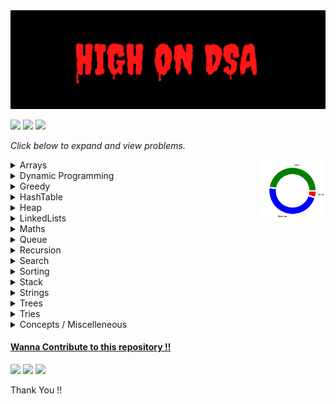 <img src= ".dev/highOnDSABanner.png" height= 40%  width = 140%>

<a href ="https://github.com/Jiganesh/High-On-DSA/blob/main/.dev/allProblemsSolved.md"><img src="https://img.shields.io/badge/Total Problems Solved- 260 -brightgreen?"></a> <img src="https://img.shields.io/badge/Licensed- MIT -blue?"> <img src="https://img.shields.io/badge/Problems Solved Today-9-orange?">







*Click below to expand  and view problems.*

<img style=" " src =".dev/donutDifficulty.png" alt="difficulty chart" height = "100rem" align =right>

<details>'


<summary>Arrays</summary>

- https://leetcode.com/problems/3sum/ ```Medium```
- https://leetcode.com/problems/add-to-array-form-of-integer/ ```Easy```
- https://leetcode.com/problems/all-divisions-with-the-highest-score-of-a-binary-array/ ```Medium```
- https://leetcode.com/problems/build-array-from-permutation/ ```Easy```
- https://leetcode.com/problems/cells-with-odd-values-in-a-matrix/ ```Easy```
- https://leetcode.com/problems/check-if-every-row-and-column-contains-all-numbers/ ```Easy```
- https://leetcode.com/problems/check-if-the-sentence-is-pangram/ ```Easy```
- https://leetcode.com/problems/combination-sum/ ```Medium```
- https://leetcode.com/problems/concatenation-of-array/ ```Easy```
- https://leetcode.com/problems/contiguous-array/ ```Medium```
- https://leetcode.com/problems/count-elements-with-strictly-smaller-and-greater-elements/ ```Easy```
- https://leetcode.com/problems/count-items-matching-a-rule/ ```Easy```
- https://leetcode.com/problems/create-target-array-in-the-given-order/ ```Easy```
- https://leetcode.com/problems/determine-whether-matrix-can-be-obtained-by-rotation/ ```Easy```
- https://leetcode.com/problems/find-all-lonely-numbers-in-the-array/  ```Medium```
- https://leetcode.com/problems/find-first-and-last-position-of-element-in-sorted-array/ ```Medium```
- https://leetcode.com/problems/find-first-palindromic-string-in-the-array/ ```Easy```
- https://leetcode.com/problems/find-n-unique-integers-sum-up-to-zero/ ```Easy```
- https://leetcode.com/problems/find-numbers-with-even-number-of-digits/ ```Easy```
- https://leetcode.com/problems/find-the-highest-altitude/ ```Easy```
- https://leetcode.com/problems/flipping-an-image/ ```Easy```
- https://leetcode.com/problems/house-robber/ ```Medium```
- https://leetcode.com/problems/how-many-numbers-are-smaller-than-the-current-number/ ```Easy```
- https://leetcode.com/problems/intersection-of-two-arrays-ii/ ```Easy```
- https://leetcode.com/problems/jump-game/ ```Medium```
- https://leetcode.com/problems/keep-multiplying-found-values-by-two/ ```Easy```
- https://leetcode.com/problems/kids-with-the-greatest-number-of-candies/ ```Easy```
- https://leetcode.com/problems/kids-with-the-greatest-number-of-candies/ ```Easy```
- https://leetcode.com/problems/lucky-numbers-in-a-matrix/ ```Easy```
- https://leetcode.com/problems/majority-element/ ```Easy```
- https://leetcode.com/problems/matrix-diagonal-sum/ ```Easy```
- https://leetcode.com/problems/matrix-diagonal-sum/ ```Easy```
- https://leetcode.com/problems/maximize-distance-to-closest-person/ ```Medium```
- https://leetcode.com/problems/maximum-population-year/ ```Easy```
- https://leetcode.com/problems/maximum-subarray/ ```Easy```
- https://leetcode.com/problems/median-of-two-sorted-arrays/ ```Hard```
- https://leetcode.com/problems/merge-sorted-array/ ```Easy```
- https://leetcode.com/problems/minimum-swaps-to-group-all-1s-together-ii/ ```Medium```
- https://leetcode.com/problems/number-of-good-pairs/ ```Easy```
- https://leetcode.com/problems/number-of-smooth-descent-periods-of-a-stock/ ```Medium```
- https://leetcode.com/problems/partition-array-according-to-given-pivot/ ```Medium```
- https://leetcode.com/problems/pascals-triangle/ ```Easy```
- https://leetcode.com/problems/permutations-ii/ ```Medium```
- https://leetcode.com/problems/plus-one/ ```Easy```
- https://leetcode.com/problems/product-of-array-except-self/ ```Medium```
- https://leetcode.com/problems/rearrange-array-elements-by-sign/ ```Medium```
- https://leetcode.com/problems/remove-duplicates-from-sorted-array/ ```Easy```
- https://leetcode.com/problems/reshape-the-matrix/ ```Easy```
- https://leetcode.com/problems/richest-customer-wealth/ ```Easy```
- https://leetcode.com/problems/rotate-array/ ```Medium```
- https://leetcode.com/problems/running-sum-of-1d-array/ ```Easy```
- https://leetcode.com/problems/set-matrix-zeroes/ ```Medium```
- https://leetcode.com/problems/shuffle-the-array/ ```Easy```
- https://leetcode.com/problems/sort-colors/ ```Medium```
- https://leetcode.com/problems/spiral-matrix-ii/ ```Medium```
- https://leetcode.com/problems/spiral-matrix-iii/ ```Medium``` ```Recommended```
- https://leetcode.com/problems/spiral-matrix/ ```Medium```
- https://leetcode.com/problems/summary-ranges/ ```Easy```
- https://leetcode.com/problems/transpose-matrix/ ```Easy```
- https://leetcode.com/problems/two-sum-ii-input-array-is-sorted/ ```Easy```
- https://leetcode.com/problems/two-sum/ ```Easy```
- https://leetcode.com/problems/valid-mountain-array/ ```Easy```
- https://leetcode.com/problems/find-all-k-distant-indices-in-an-array/ ```Easy``` ```Recommended```
- https://leetcode.com/problems/get-the-maximum-score/ ```Hard```
- https://leetcode.com/problems/count-number-of-pairs-with-absolute-difference-k/ ```Easy```
- https://leetcode.com/problems/next-permutation/ ```Medium```
- https://leetcode.com/problems/3sum-with-multiplicity/ ```Medium```
- https://leetcode.com/problems/baseball-game/   ```Easy```
- https://leetcode.com/problems/shift-2d-grid/ ```Easy```
- https://leetcode.com/problems/game-of-life/ ```Medium```

</details>


<details>
<summary>Dynamic Programming</summary>

- https://leetcode.com/problems/coin-change/ ```Medium```
- https://leetcode.com/problems/coin-change-2/ ```Medium```
- https://leetcode.com/problems/arithmetic-slices/ ```Medium```
- https://leetcode.com/problems/champagne-tower/ ```Medium```
- https://leetcode.com/problems/best-time-to-buy-and-sell-stock/  ```Easy```
- https://leetcode.com/problems/climbing-stairs/ ```Easy```
- https://leetcode.com/problems/divisor-game/ ```Easy```
- https://leetcode.com/problems/min-cost-climbing-stairs/ ```Easy```
- https://leetcode.com/problems/longest-increasing-subsequence/ ```Medium```
- https://practice.geeksforgeeks.org/problems/max-sum-without-adjacents2430/1 ```Easy```
- https://leetcode.com/problems/delete-and-earn/ ```Medium```
- https://leetcode.com/problems/number-of-smooth-descent-periods-of-a-stock/ ```Medium```
- https://leetcode.com/problems/counting-bits/ ```Easy``` ```Bit Manipulation```
- https://leetcode.com/problems/integer-break/ ```Medium```
- https://leetcode.com/problems/minimum-cost-for-tickets/ ```Medium```
- https://leetcode.com/problems/decode-ways/ ```Medium```
- https://practice.geeksforgeeks.org/problems/subset-sum-problem-1611555638/1/ ```Medium``` ```Recommended```
- https://leetcode.com/problems/partition-equal-subset-sum/ ```Medium```
- https://practice.geeksforgeeks.org/problems/perfect-sum-problem5633/1# ```Medium``` ```Standard```
- https://leetcode.com/problems/target-sum/ ```Medium``` ```Recommended```
- https://www.codingninjas.com/codestudio/problems/rod-cutting-problem_800284 ```Medium```
- https://leetcode.com/problems/longest-common-subsequence/ ```Medium``` ```Standard```
- https://leetcode.com/problems/letter-combinations-of-a-phone-number/ ```Medium```
- https://leetcode.com/problems/delete-operation-for-two-strings/ ```Medium```
- https://leetcode.com/problems/minimum-ascii-delete-sum-for-two-strings/ ```Medium```
- https://leetcode.com/problems/longest-palindromic-subsequence/ ```Medium```
- https://leetcode.com/problems/jump-game-ii/ ```Medium```
- https://leetcode.com/problems/minimum-insertion-steps-to-make-a-string-palindrome/ ```Hard```
- https://leetcode.com/problems/shortest-common-supersequence/ ```Hard``` 
- https://leetcode.com/problems/palindrome-partitioning/ ```Medium```
- https://leetcode.com/problems/palindrome-partitioning-ii/ ```Hard```

</details>


<details>
<summary>Greedy</summary>

- https://leetcode.com/problems/can-place-flowers/ ```Easy```
- https://leetcode.com/problems/container-with-most-water/   ```Medium```
- https://leetcode.com/problems/minimum-number-of-arrows-to-burst-balloons/ ```Medium```
- https://leetcode.com/problems/non-overlapping-intervals/ ```Medium```
- https://leetcode.com/problems/merge-intervals/ ```Medium```
- https://leetcode.com/problems/remove-covered-intervals/ ```Medium```
- https://leetcode.com/problems/teemo-attacking/ ```Easy```
- https://leetcode.com/problems/gas-station/ ```Easy```
- https://leetcode.com/problems/last-stone-weight/ ```Easy```
- https://leetcode.com/problems/partition-labels/ ```Medium```
- https://leetcode.com/problems/smallest-string-with-a-given-numeric-value/ ```Medium```
- https://leetcode.com/problems/broken-calculator/ ```Medium```
- https://leetcode.com/problems/boats-to-save-people/ ```Medium```
- https://leetcode.com/problems/two-city-scheduling/ ```Medium```
- https://leetcode.com/problems/container-with-most-water/ ```Medium```
- https://leetcode.com/problems/minimum-number-of-operations-to-convert-time/ ```Easy```



</details>



<details>
<summary>HashTable</summary>

- https://leetcode.com/problems/number-of-matching-subsequences/ ```Medium```
- https://leetcode.com/problems/contains-duplicate-ii/ ```Easy```
- https://leetcode.com/problems/find-players-with-zero-or-one-losses/ ```Medium```

</details>


<details>
<summary>Heap</summary>

- https://leetcode.com/problems/last-stone-weight/ ```Easy``` ```Recommended```
- https://leetcode.com/problems/top-k-frequent-elements/ ```Medium```

</details>




<details>
<summary>LinkedLists</summary>

- https://leetcode.com/problems/maximum-twin-sum-of-a-linked-list/ ```Medium```
- https://leetcode.com/problems/merge-k-sorted-lists/ ```Hard```
- https://leetcode.com/problems/merge-nodes-in-between-zeros/ ```Medium```
- https://leetcode.com/problems/remove-duplicates-from-sorted-list/ ```Medium```
- https://leetcode.com/problems/swap-nodes-in-pairs/ ```Medium```
- https://leetcode.com/problems/merge-two-sorted-lists/ ```Easy```
- https://leetcode.com/problems/remove-duplicates-from-sorted-list-ii/ ```Medium```
- https://leetcode.com/problems/linked-list-cycle/ ```Easy```
- https://leetcode.com/problems/add-two-numbers/ ```Medium```
- https://leetcode.com/problems/rotate-list/ ```Medium```
- https://leetcode.com/problems/copy-list-with-random-pointer/ ```Medium```
- https://leetcode.com/problems/remove-nth-node-from-end-of-list/ ```Medium```
- https://leetcode.com/problems/swapping-nodes-in-a-linked-list/ ```Medium```
- https://leetcode.com/problems/plus-one-linked-list/ ```Medium``` ```Premium```

</details>



<details>
<summary>Maths</summary>

- https://leetcode.com/problems/add-digits/ ```Easy```
- https://leetcode.com/problems/happy-number/ ```Easy```
- https://leetcode.com/problems/find-numbers-with-even-number-of-digits/ ```Easy```
- https://leetcode.com/problems/smallest-integer-divisible-by-k/ ```Medium```
- https://leetcode.com/problems/minimum-moves-to-reach-target-score/ ```Medium``` ```Greedy```
- https://leetcode.com/problems/minimum-sum-of-four-digit-number-after-splitting-digits/ ```Easy```
- https://leetcode.com/problems/find-three-consecutive-integers-that-sum-to-a-given-number/ ```Medium```
- https://leetcode.com/problems/count-integers-with-even-digit-sum/ ```Easy```
- https://leetcode.com/problems/number-of-1-bits/  ```Easy```
- https://leetcode.com/problems/largest-number-after-digit-swaps-by-parity/ ```Easy```
- https://leetcode.com/problems/minimize-result-by-adding-parentheses-to-expression/ ```Medium```


</details>

<details>
<summary>Queue</summary>

- https://leetcode.com/problems/implement-queue-using-stacks/ ```Easy```
- https://leetcode.com/problems/time-needed-to-buy-tickets/ ```Easy```
- [https://www.codingninjas.com/reverse-first-k-elements-of-queue](https://www.codingninjas.com/codestudio/guided-paths/data-structures-algorithms/content/118523/offering/1380947?leftPanelTab=0) ```Easy```
- https://leetcode.com/problems/design-circular-queue/ ```Medium```
- https://leetcode.com/problems/find-the-winner-of-the-circular-game/ ```Medium```
- https://leetcode.com/problems/design-front-middle-back-queue/ ```Medium```
- https://leetcode.com/problems/product-of-the-last-k-numbers/ ```Medium```
</details>

<details>
<summary>Recursion</summary>

- https://leetcode.com/problems/number-of-steps-to-reduce-a-number-to-zero/ ```Easy```
- https://www.geeksforgeeks.org/sum-triangle-from-array/ ```Easy``` ```GFG```
- https://leetcode.com/problems/n-queens/ ```Hard```
- https://leetcode.com/problems/sudoku-solver/ ```Hard```

</details>


<details>
<summary>Search</summary>

- https://leetcode.com/problems/arranging-coins/ ```Easy```
- https://leetcode.com/problems/binary-search/ ```Very Easy```
- https://leetcode.com/problems/check-if-n-and-its-double-exist/ ```Easy```
- https://leetcode.com/problems/count-negative-numbers-in-a-sorted-matrix/ ```Easy```
- https://leetcode.com/problems/fair-candy-swap/ ```Easy```
- https://leetcode.com/problems/find-first-and-last-position-of-element-in-sorted-array/ ```Easy```
- https://leetcode.com/problems/find-in-mountain-array/ ```Hard```
- https://leetcode.com/problems/find-minimum-in-rotated-sorted-array/ ```Medium```
- https://leetcode.com/problems/find-peak-element/ ```Easy```
- https://leetcode.com/problems/find-peak-element/ ```Medium```
- https://leetcode.com/problems/find-peak-element/ ```Medium```
- https://leetcode.com/problems/find-right-interval/ ```Medium```
- https://leetcode.com/problems/find-smallest-letter-greater-than-target/ ```Easy```
- https://leetcode.com/problems/first-bad-version/ ```Very Easy```
- https://leetcode.com/problems/guess-number-higher-or-lower/ ```Very Easy```
- https://leetcode.com/problems/intersection-of-two-arrays-ii/ ```Easy```
- https://leetcode.com/problems/intersection-of-two-arrays/ ```Easy```
- https://leetcode.com/problems/koko-eating-bananas/  ```Medium```
- https://leetcode.com/problems/kth-missing-positive-number/ ```Easy```
- https://leetcode.com/problems/peak-index-in-a-mountain-array/ ```Easy```
- https://leetcode.com/problems/reach-a-number/ ```Medium```
- https://leetcode.com/problems/richest-customer-wealth/ ```Very Easy```
- https://leetcode.com/problems/search-a-2d-matrix-ii/ ```Medium```
- https://leetcode.com/problems/search-a-2d-matrix/ ```Medium```
- https://leetcode.com/problems/search-in-rotated-sorted-array-ii/ ```Medium```
- https://leetcode.com/problems/search-in-rotated-sorted-array/ ```Medium```
- https://leetcode.com/problems/search-insert-position/ ```Easy```
- https://leetcode.com/problems/single-element-in-a-sorted-array/ ```Medium```
- https://leetcode.com/problems/special-array-with-x-elements-greater-than-or-equal-x/ ```Easy```
- https://leetcode.com/problems/sqrtx/ ```Very Easy```
- https://leetcode.com/problems/valid-perfect-square/ ```Very Easy```
- https://www.geeksforgeeks.org/find-rotation-count-rotated-sorted-array/ ```Easy```
- https://leetcode.com/problems/median-of-two-sorted-arrays/ ```Hard```
- https://leetcode.com/problems/maximum-candies-allocated-to-k-children/ ```Medium```


</details>

<details>
<summary>Sorting</summary>

- BubbleSort
- CustomSort
    - https://leetcode.com/problems/matrix-cells-in-distance-order/ ```Easy```
    - https://leetcode.com/problems/sort-the-jumbled-numbers/ ```Medium```
    - https://leetcode.com/problems/kth-largest-element-in-a-stream/ ```Easy```
- CycleSort
    - https://leetcode.com/problems/missing-number/ ```Easy```
    - https://leetcode.com/problems/set-mismatch/ ```Easy```
    - https://leetcode.com/problems/find-all-numbers-disappeared-in-an-array/ ```Easy```
    - https://leetcode.com/problems/find-the-duplicate-number/ ```Medium```
    - https://leetcode.com/problems/find-all-duplicates-in-an-array/ ```Medium```

- InsertionSort
- SelectionSort
</details>

<details>
<summary>Stack</summary>

- https://leetcode.com/problems/min-stack/ ```Easy```
- https://leetcode.com/problems/backspace-string-compare/ ```Easy```
- https://leetcode.com/problems/implement-stack-using-queues/ ```Easy```
- https://leetcode.com/problems/valid-parentheses/ ```Easy```
- https://leetcode.com/problems/next-greater-element-i/ ```Easy```
- https://www.interviewbit.com/problems/nearest-smaller-element/# ```Easy```
- https://practice.geeksforgeeks.org/problems/sort-a-stack/1 ```Easy```
- https://leetcode.com/problems/largest-rectangle-in-histogram/ ```Hard``` ```Recommended```
- https://leetcode.com/problems/minimum-add-to-make-parentheses-valid/ ```Medium```
- https://leetcode.com/problems/maximal-rectangle/ ```Hard```
- https://leetcode.com/problems/is-subsequence/ ```Easy```
- https://leetcode.com/problems/remove-k-digits/ ```Medium``` ```Recommended```
- https://leetcode.com/problems/score-of-parentheses/ ```Medium```
- https://leetcode.com/problems/minimum-remove-to-make-valid-parentheses/ ```Medium```
- https://leetcode.com/problems/simplify-path/ ```Medium```
- https://leetcode.com/problems/validate-stack-sequences/ ```Medium```

</details>



<details>
<summary>Strings</summary>

- https://leetcode.com/problems/adding-spaces-to-a-string/ ```Medium```
- https://leetcode.com/problems/capitalize-the-title/ ```Easy```
- https://leetcode.com/problems/check-if-all-as-appears-before-all-bs/ ```Easy```
- https://leetcode.com/problems/compare-version-numbers/ ```Medium```
- https://leetcode.com/problems/counting-words-with-a-given-prefix/ ```Easy```
- https://leetcode.com/problems/detect-capital/ ```Easy```
- https://leetcode.com/problems/divide-a-string-into-groups-of-size-k/ ```Easy```
- https://leetcode.com/problems/excel-sheet-column-number/ ```Easy```
- https://leetcode.com/problems/find-all-anagrams-in-a-string/ ```Medium```
- https://leetcode.com/problems/find-first-palindromic-string-in-the-array/ ```Easy```
- https://leetcode.com/problems/find-substring-with-given-hash-value/ ```Medium``` ```Recommended```
- https://leetcode.com/problems/find-the-difference/ ```Easy```
- https://leetcode.com/problems/longest-palindrome-by-concatenating-two-letter-words/ ```Medium```
- https://leetcode.com/problems/minimum-number-of-steps-to-make-two-strings-anagram-ii/ ```Easy```
- https://leetcode.com/problems/permutation-in-string/ ```Medium```
- https://leetcode.com/problems/robot-bounded-in-circle/ ```Medium``` ```Recommended```
- https://leetcode.com/problems/string-to-integer-atoi/ ```Medium``` ```Recommended```
- https://leetcode.com/problems/word-pattern/ ```Easy```
- https://leetcode.com/problems/cells-in-a-range-on-an-excel-sheet/ ```Easy```
- https://leetcode.com/problems/maximum-repeating-substring/  ```Easy```
- https://leetcode.com/problems/binary-watch/ ```Easy```
- https://leetcode.com/problems/reverse-string/ ```Easy```
- https://leetcode.com/problems/valid-palindrome-ii/ ```Easy```
- https://leetcode.com/problems/compare-strings-by-frequency-of-the-smallest-character/ ```Medium```
</details>

<details>
<summary>Trees</summary>

- https://leetcode.com/problems/insert-into-a-binary-search-tree/ ```Medium```
- https://leetcode.com/problems/all-elements-in-two-binary-search-trees/ ```Medium```
- https://leetcode.com/problems/convert-bst-to-greater-tree/ ```Medium```
- https://leetcode.com/problems/recover-binary-search-tree/ ```Medium```
- https://leetcode.com/problems/kth-smallest-element-in-a-bst/  ```Medium```
- https://leetcode.com/problems/maximum-depth-of-binary-tree/ ```Easy```
- https://leetcode.com/problems/minimum-depth-of-binary-tree/ ```Easy```
- https://leetcode.com/problems/diameter-of-binary-tree/ ```Easy```
- https://leetcode.com/problems/count-complete-tree-nodes/ ```Medium```
- https://leetcode.com/problems/binary-tree-right-side-view/ ```Medium```
- https://leetcode.com/problems/balanced-binary-tree/ ```Easy```
- https://leetcode.com/problems/remove-duplicates-from-sorted-array/ ```Medium```
- https://leetcode.com/problems/binary-tree-inorder-traversal/ ```Easy```
- https://leetcode.com/problems/binary-tree-zigzag-level-order-traversal/ ```Medium```
- https://leetcode.com/problems/count-complete-tree-nodes/  ```Medium```
</details>



<details>
<summary>Tries</summary>

- https://leetcode.com/problems/design-add-and-search-words-data-structure/ ```Medium```

</details>

<details>
<summary>Concepts / Miscelleneous </summary>

- recursion
    - Print Number from 1 to N && from N to 1 && from 1 to N and N to 1 in same
    - Sum and Product ```Factorial``` of Number from 1 To N
    - Sum and Product of Digits in a  Number
    - Reverse A Number
    - Maximize The Number By Swapping Adjacent Two Digits ```Not Yet Solved```

- dynamic Programming
    - Print possible Sum for Target using given number as many times possible
    - Longest Common Subsequence
    - Printing Longest Common Subsequence


- binarySearch
    - Order Agnostic Binary Search ```Binary Search```
    - Search in Infinite Array ```Binary Search```
    - Find Binary Search Ceiling Value ```Binary Search```
    - Find Binary Search Floor Value```Binary Search```
    - Find Pivot in Rotated Sorted Array ```Binary Search```
    - Find Pivot in Rotated Sorted Element with Duplicates  ```Binary Search```
    - Rotation Count for Rotated Array ```Binary Search```
    - Search in Sorted Row and Column Wise Matrix ```Binary Search```
    - Search a Matrix sorted Row and Column wise ```Binary Search , Matrix```
    - Search a Sorted Matrix ```Binary Search , Matrix```

- overflow & underflow
    - String to Integer - Handling Integer Overflow and Underflow 
     
</details>

<a href= "https://github.com/Jiganesh/High-On-DSA/blob/main/CONTRIBUTING.md" title ="Click Me !!"><h4> Wanna Contribute to this repository !! </h4></a>

<a href = "https://github.com/Jiganesh/High-On-DSA/blob/main/.dev/resourcesWorthReading.md" title ="Click Me!"><img src="https://img.shields.io/badge/-Resources%20Worth%20Reading-blueviolet"></a> <a href ="https://github.com/Jiganesh/High-On-DSA/blob/main/.dev/allProblemsSolved.md"><img src="https://img.shields.io/badge/Sorted%20Index%20of%20Problems-red?style=flat"></a> <a href ="https://github.com/xizhengszhang/Leetcode_company_frequency" target = "_blank"><img src="https://img.shields.io/badge/Company Specific Questions-496076?style=flat"></a>


Thank You !! 
